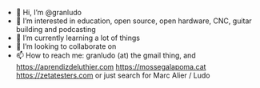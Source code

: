 - 👋 Hi, I’m @granludo
- 👀 I’m interested in education, open source, open hardware, CNC, guitar building and podcasting
- 🌱 I’m currently learning a lot of things
- 💞️ I’m looking to collaborate on 
- 📫 How to reach me: granludo (at) the gmail thing, and  https://aprendizdeluthier.com https://mossegalapoma.cat https://zetatesters.com or just search for Marc Alier / Ludo 

<!---
granludo/granludo is a ✨ special ✨ repository because its `README.md` (this file) appears on your GitHub profile.
You can click the Preview link to take a look at your changes.
--->
